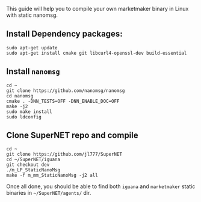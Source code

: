 This guide will help you to compile your own marketmaker binary in Linux with static nanomsg.

## Install Dependency packages:
```shell
sudo apt-get update
sudo apt-get install cmake git libcurl4-openssl-dev build-essential
```

## Install `nanomsg`
```shell
cd ~
git clone https://github.com/nanomsg/nanomsg
cd nanomsg
cmake . -DNN_TESTS=OFF -DNN_ENABLE_DOC=OFF
make -j2
sudo make install
sudo ldconfig
```

## Clone SuperNET repo and compile
```shell
cd ~
git clone https://github.com/jl777/SuperNET
cd ~/SuperNET/iguana
git checkout dev
./m_LP_StaticNanoMsg
make -f m_mm_StaticNanoMsg -j2 all
```
Once all done, you should be able to find both `iguana` and `marketmaker` static binaries in `~/SuperNET/agents/` dir.